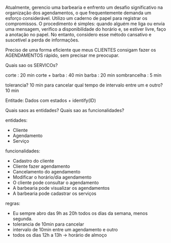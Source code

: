 Atualmente, gerencio uma barbearia e enfrento um desafio significativo na organização dos agendamentos, o que frequentemente demanda um esforço considerável. Utilizo um caderno de papel para registrar os compromissos. O procedimento é simples: quando alguém me liga ou envia uma mensagem, verifico a disponibilidade do horário e, se estiver livre, faço a anotação no papel. No entanto, considero esse método cansativo e suscetível a perda de informações.

Preciso de uma forma eficiente que meus CLIENTES consigam fazer os AGENDAMENTOS rápido, sem precisar me preocupar.

Quais sao os SERVICOs?

corte : 20 min
corte + barba : 40 min
barba : 20 min
sombrancelha : 5 min

tolerancia? 10 min para cancelar
qual tempo de intervalo entre um e outro?  10 min

Entitade: Dados com estados + identify(ID)

Quais saos as entidades?
Quais sao as funcionalidades? 


entidades:
- Cliente
- Agendamento
- Serviço

funcionalidades:
- Cadastro do cliente
- Cliente fazer agendamento
- Cancelamento do agendamento
- Modificar o horário/dia agendamento
- O cliente pode consultar o agendamento
- A barbearia pode visualizar os agendamentos
- A barbearia pode cadastrar os serviços

regras:
- Eu sempre abro das 9h as 20h todos os dias da semana, menos segunda.
- tolerancia de 10min para cancelar
- intervalo de 10min entre um agendamento e outro
- todos os dias 12h a 13h -> horário de almoço
